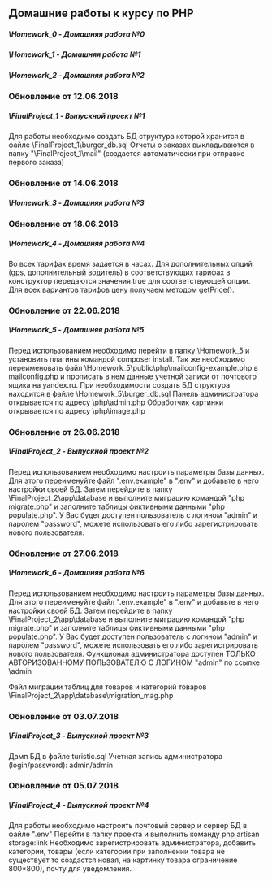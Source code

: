 ## Домашние работы к курсу по PHP
##### \Homework_0 - Домашняя работа №0
##### \Homework_1 - Домашняя работа №1
##### \Homework_2 - Домашняя работа №2
### Обновление от 12.06.2018
#####  \FinalProject_1 - Выпускной проект №1
Для работы необходимо создать БД структура которой хранится в файле \FinalProject_1\burger_db.sql
Отчеты о заказах выкладываются в папку "\FinalProject_1\mail\" (создается автоматически при отправке первого заказа)
### Обновление от 14.06.2018
#####  \Homework_3 - Домашняя работа №3
### Обновление от 18.06.2018
#####  \Homework_4 - Домашняя работа №4
Во всех тарифах время задается в часах.
Для дополнительных опций (gps, дополнительный водитель) в соответствующих тарифах в конструктор передаются значения true для соответствующей опции.
Для всех вариантов тарифов цену получаем методом getPrice().
### Обновление от 22.06.2018
#####  \Homework_5 - Домашняя работа №5
Перед использованием необходимо перейти в папку \Homework_5 и установить плагины командой composer install.
Так же необходимо переименовать файл \Homework_5\public\php\mailconfig-example.php в mailconfig.php и прописать в нем данные учетной записи от почтового ящика на yandex.ru.
При необходимости создать БД структура находится в файле \Homework_5\burger_db.sql
Панель администратора открывается по адресу <sitename>\php\admin.php
Обработчик картинки открывается по адресу <sitename>\php\image.php
### Обновление от 26.06.2018
#####  \FinalProject_2 - Выпускной проект №2
Перед использованием необходимо настроить параметры базы данных. 
Для этого переименуйте файл ".env.example" в ".env" и добавьте в него настройки своей БД.
Затем перейдите в папку \FinalProject_2\app\database и выполните миграцию командой "php migrate.php" и заполните таблицы фиктивными данными "php populate.php".
У Вас будет доступен пользователь с логином "admin" и паролем "password", можете использовать его либо зарегистрировать нового пользователя.
### Обновление от 27.06.2018
#####  \Homework_6 - Домашняя работа №6
Перед использованием необходимо настроить параметры базы данных. 
Для этого переименуйте файл ".env.example" в ".env" и добавьте в него настройки своей БД.
Затем перейдите в папку \FinalProject_2\app\database и выполните миграцию командой "php migrate.php" и заполните таблицы фиктивными данными "php populate.php".
У Вас будет доступен пользователь с логином "admin" и паролем "password", можете использовать его либо зарегистрировать нового пользователя.
Функционал администратора доступен ТОЛЬКО АВТОРИЗОВАННОМУ ПОЛЬЗОВАТЕЛЮ С ЛОГИНОМ "admin" по ссылке \admin

Файл миграции таблиц для товаров и категорий товаров \FinalProject_2\app\database\migration_mag.php
### Обновление от 03.07.2018
#####  \FinalProject_3 - Выпускной проект №3
Дамп БД в файле turistic.sql
Учетная запись администратора (login/password): admin/admin
### Обновление от 05.07.2018
#####  \FinalProject_4 - Выпускной проект №4
Для работы необходимо настроить почтовый сервер и сервер БД в файле ".env"
Перейти в папку проекта и выполнить команду php artisan storage:link
Необходимо зарегистрировать администратора, добавить категории, 
товары (если категории при заполнении товара не существует то создастся новая, на картинку товара ограничение 800*800),
 почту для уведомления.
